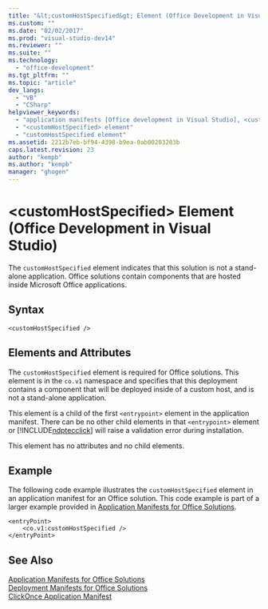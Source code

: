 ```yaml
---
title: "&lt;customHostSpecified&gt; Element (Office Development in Visual Studio) | Microsoft Docs"
ms.custom: ""
ms.date: "02/02/2017"
ms.prod: "visual-studio-dev14"
ms.reviewer: ""
ms.suite: ""
ms.technology: 
  - "office-development"
ms.tgt_pltfrm: ""
ms.topic: "article"
dev_langs: 
  - "VB"
  - "CSharp"
helpviewer_keywords: 
  - "application manifests [Office development in Visual Studio], <customHostSpecified> element"
  - "<customHostSpecified> element"
  - "customHostSpecified element"
ms.assetid: 2212b7eb-bf94-4398-b9ea-0ab00203203b
caps.latest.revision: 23
author: "kempb"
ms.author: "kempb"
manager: "ghogen"
---
```

# &lt;customHostSpecified&gt; Element (Office Development in Visual Studio)
  The `customHostSpecified` element indicates that this solution is not a stand-alone application. Office solutions contain components that are hosted inside Microsoft Office applications.  
  
## Syntax  
  
```  
<customHostSpecified />  
```  
  
## Elements and Attributes  
 The `customHostSpecified` element is required for Office solutions. This element is in the `co.v1` namespace and specifies that this deployment contains a component that will be deployed inside of a custom host, and is not a stand-alone application.  
  
 This element is a child of the first `<entrypoint>` element in the application manifest. There can be no other child elements in that `<entrypoint>` element or [!INCLUDE[ndptecclick](../vsto/includes/ndptecclick-md.md)] will raise a validation error during installation.  
  
 This element has no attributes and no child elements.  
  
## Example  
 The following code example illustrates the `customHostSpecified` element in an application manifest for an Office  solution. This code example is part of a larger example provided in [Application Manifests for Office Solutions](../vsto/application-manifests-for-office-solutions.md).  
  
```  
<entryPoint>  
    <co.v1:customHostSpecified />  
</entryPoint>  
```  
  
## See Also  
 [Application Manifests for Office Solutions](../vsto/application-manifests-for-office-solutions.md)   
 [Deployment Manifests for Office Solutions](../vsto/deployment-manifests-for-office-solutions.md)   
 [ClickOnce Application Manifest](/visual-studio/deployment/clickonce-application-manifest)  
  
  